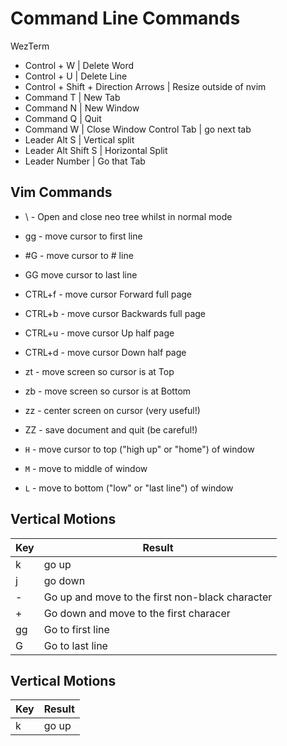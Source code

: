 # Command Line Commands

WezTerm

- Control + W | Delete Word
- Control + U | Delete Line
- Control + Shift + Direction Arrows | Resize outside of nvim
- Command T | New Tab
- Command N | New Window
- Command Q | Quit 
- Command W | Close Window
Control Tab | go next tab
- Leader Alt S | Vertical split
- Leader Alt Shift S | Horizontal Split
- Leader Number | Go that Tab

## Vim Commands


* \ - Open and close neo tree whilst in normal mode
* gg - move cursor to first line
* #G - move cursor to # line
* GG move cursor to last line
* CTRL+f - move cursor Forward full page
* CTRL+b - move cursor Backwards full page
* CTRL+u - move cursor Up half page
* CTRL+d - move cursor Down half page
* zt - move screen so cursor is at Top
* zb - move screen so cursor is at Bottom
* zz - center screen on cursor (very useful!)
* ZZ - save document and quit (be careful!)


* `H` - move cursor to top ("high up" or "home") of window
* `M` - move to middle of window
* `L` - move to bottom ("low" or "last line") of window

## Vertical Motions

|Key|Result|
|-----|----------|
|k|go up|
|j|go down|
|-|Go up and move to the first non-black character |
|+|Go down and move to the first characer |
|gg|Go to first line |
|G|Go to last line |


## Vertical Motions

|Key|Result|
|-----|----------|
|k|go up|
